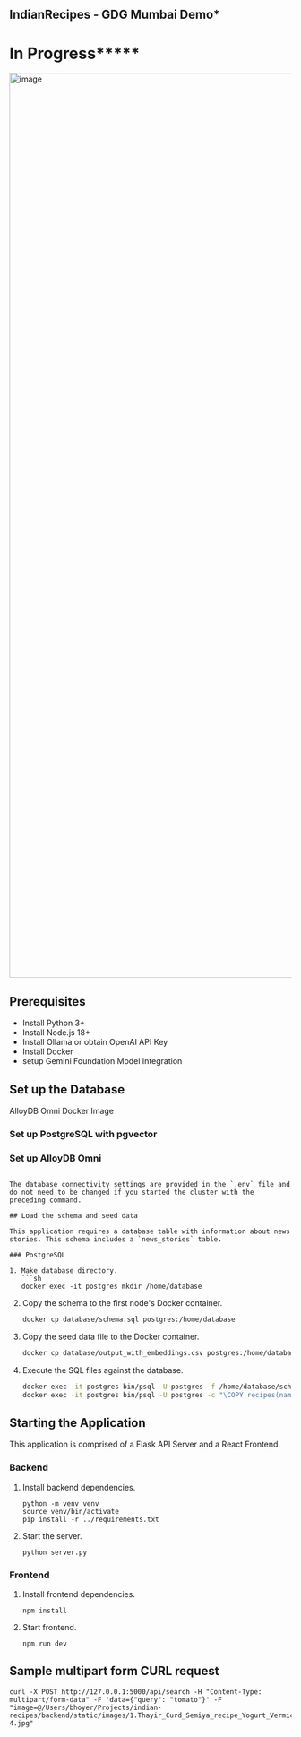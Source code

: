 ## IndianRecipes - GDG Mumbai Demo*

# In Progress*****

<img width="1615" alt="image" src="https://github.com/user-attachments/assets/545befd7-d556-463d-bef0-987065be2ab0">


## Prerequisites

- Install Python 3+
- Install Node.js 18+
- Install Ollama or obtain OpenAI API Key
- Install Docker
- setup Gemini Foundation Model Integration

## Set up the Database

AlloyDB Omni Docker Image

### Set up PostgreSQL with pgvector



### Set up AlloyDB Omni


```

The database connectivity settings are provided in the `.env` file and do not need to be changed if you started the cluster with the preceding command.

## Load the schema and seed data

This application requires a database table with information about news stories. This schema includes a `news_stories` table.

### PostgreSQL

1. Make database directory.
   ```sh
   docker exec -it postgres mkdir /home/database
   ```
2. Copy the schema to the first node's Docker container.

   ```sh
   docker cp database/schema.sql postgres:/home/database
   ```

3. Copy the seed data file to the Docker container.

   ```sh
   docker cp database/output_with_embeddings.csv postgres:/home/database
   ```

4. Execute the SQL files against the database.

   ```sh
   docker exec -it postgres bin/psql -U postgres -f /home/database/schema.sql
   docker exec -it postgres bin/psql -U postgres -c "\COPY recipes(name,image_url,description,cuisine,course,diet,prep_time,ingredients,instructions,embeddings) from '/home/database/output_with_embeddings.csv' DELIMITER ',' CSV HEADER;"
   ```


## Starting the Application

This application is comprised of a Flask API Server and a React Frontend.

### Backend

1. Install backend dependencies.
   ```
   python -m venv venv
   source venv/bin/activate
   pip install -r ../requirements.txt
   ```
2. Start the server.
   ```
   python server.py
   ```

### Frontend

1. Install frontend dependencies.
   ```
   npm install
   ```
2. Start frontend.
   ```
   npm run dev
   ```

## Sample multipart form CURL request

```
curl -X POST http://127.0.0.1:5000/api/search -H "Content-Type: multipart/form-data" -F 'data={"query": "tomato"}' -F "image=@/Users/bhoyer/Projects/indian-recipes/backend/static/images/1.Thayir_Curd_Semiya_recipe_Yogurt_Vermicelli_South_indian_Lunch_recipe-4.jpg"
```
